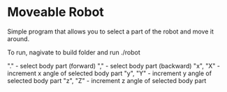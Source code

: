 # Moveable Robot
Simple program that allows you to select a part of the robot and move it around.

To run, nagivate to build folder and run ./robot

"." - select body part (forward)
"," - select body part (backward)
"x", "X" - increment x angle of selected body part
"y", "Y" - increment y angle of selected body part
"z", "Z" - increment z angle of selected body part
